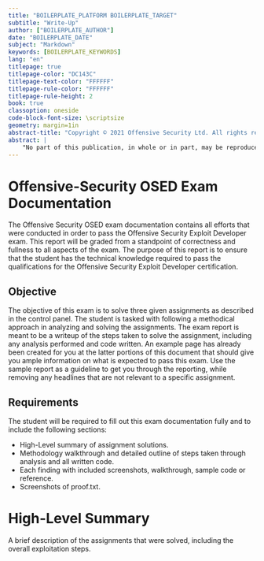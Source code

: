 ```yaml
---
title: "BOILERPLATE_PLATFORM BOILERPLATE_TARGET"
subtitle: "Write-Up"
author: ["BOILERPLATE_AUTHOR"]
date: "BOILERPLATE_DATE"
subject: "Markdown"
keywords: [BOILERPLATE_KEYWORDS]
lang: "en"
titlepage: true
titlepage-color: "DC143C"
titlepage-text-color: "FFFFFF"
titlepage-rule-color: "FFFFFF"
titlepage-rule-height: 2
book: true
classoption: oneside
code-block-font-size: \scriptsize
geometry: margin=1in
abstract-title: "Copyright © 2021 Offensive Security Ltd. All rights reserved."
abstract: |
    "No part of this publication, in whole or in part, may be reproduced, copied, transferred or any other right reserved to its copyright owner, including photocopying and all other copying, any transfer or transmission using any network or other means of communication, any broadcast for distant learning, in any form or by any means such as any information storage, transmission or retrieval system, without prior written permission from Offensive-Security."
---
```

# Offensive-Security OSED Exam Documentation

The Offensive Security OSED exam documentation contains all efforts that were conducted in order to pass the Offensive Security Exploit Developer exam.
This report will be graded from a standpoint of correctness and fullness to all aspects of the exam.
The purpose of this report is to ensure that the student has the technical knowledge required to pass the qualifications for the Offensive Security Exploit Developer certification.

## Objective

The objective of this exam is to solve three given assignments as described in the control panel.
The student is tasked with following a methodical approach in analyzing and solving the assignments.
The exam report is meant to be a writeup of the steps taken to solve the assignment, including any analysis performed and code written.
An example page has already been created for you at the latter portions of this document that should give you ample information on what is expected to pass this exam.
Use the sample report as a guideline to get you through the reporting, while removing any headlines that are not relevant to a specific assignment.

## Requirements

The student will be required to fill out this exam documentation fully and to include the following sections:

- High-Level summary of assignment solutions.
- Methodology walkthrough and detailed outline of steps taken through analysis and all written code.
- Each finding with included screenshots, walkthrough, sample code or reference.
- Screenshots of proof.txt.

# High-Level Summary

A brief description of the assignments that were solved, including the overall exploitation steps.
